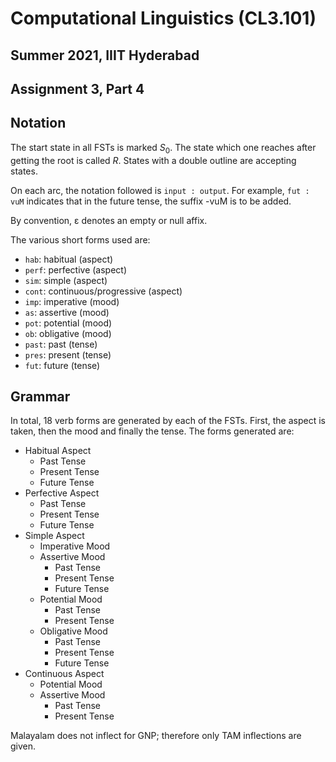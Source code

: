 # Computational Linguistics (CL3.101)
## Summer 2021, IIIT Hyderabad
## Assignment 3, Part 4

## Notation
The start state in all FSTs is marked $S_0$. The state which one reaches after getting the root is called $R$. States with a double outline are accepting states.  

On each arc, the notation followed is `input : output`. For example, `fut : vuM` indicates that in the future tense, the suffix -vuM is to be added.  

By convention, ε denotes an empty or null affix.  

The various short forms used are:

* `hab`: habitual (aspect)
* `perf`: perfective (aspect)
* `sim`: simple (aspect)
* `cont`: continuous/progressive (aspect)
* `imp`: imperative (mood)
* `as`: assertive (mood)
* `pot`: potential (mood)
* `ob`: obligative (mood)
* `past`: past (tense)
* `pres`: present (tense)
* `fut`: future (tense)

## Grammar
In total, 18 verb forms are generated by each of the FSTs. First, the aspect is taken, then the mood and finally the tense. The forms generated are:

* Habitual Aspect
    - Past Tense
    - Present Tense
    - Future Tense
* Perfective Aspect
    - Past Tense
    - Present Tense
    - Future Tense
* Simple Aspect
    - Imperative Mood
    - Assertive Mood
        - Past Tense
        - Present Tense
        - Future Tense
    - Potential Mood
        - Past Tense
        - Present Tense
    - Obligative Mood
        - Past Tense
        - Present Tense
        - Future Tense
* Continuous Aspect
    - Potential Mood
    - Assertive Mood
        - Past Tense
        - Present Tense

Malayalam does not inflect for GNP; therefore only TAM inflections are given.
